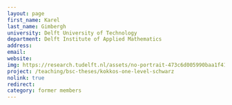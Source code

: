 ```yaml
---
layout: page
first_name: Karel
last_name: Gimbergh
university: Delft University of Technology
department: Delft Institute of Applied Mathematics
address:
email:
website:
img: https://research.tudelft.nl/assets/no-portrait-473c6d005990baa1f418d9c668dcd4ec.png
project: /teaching/bsc-theses/kokkos-one-level-schwarz
nolink: true
redirect:
category: former members
---
```

